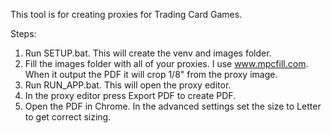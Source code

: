 This tool is for creating proxies for Trading Card Games.

Steps:

1. Run SETUP.bat. This will create the venv and images folder.
2. Fill the images folder with all of your proxies. I use www.mpcfill.com. When it output the PDF it will crop 1/8" from the proxy image.  
3. Run RUN_APP.bat. This will open the proxy editor.
4. In the proxy editor press Export PDF to create PDF.
5. Open the PDF in Chrome. In the advanced settings set the size to Letter to get correct sizing.
